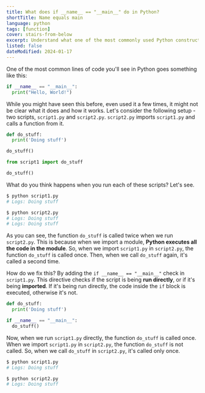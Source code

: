 ```yaml
---
title: What does if __name__ == "__main__" do in Python?
shortTitle: Name equals main
language: python
tags: [function]
cover: stairs-from-below
excerpt: Understand what one of the most commonly used Python constructs does and when you should use it.
listed: false
dateModified: 2024-01-17
---
```


One of the most common lines of code you'll see in Python goes something like this:

```py
if __name__ == "__main__":
  print("Hello, World!")
```

While you might have seen this before, even used it a few times, it might not be clear what it does and how it works. Let's consider the following setup - two scripts, `script1.py` and `script2.py`. `script2.py` imports `script1.py` and calls a function from it.

```py [script1.py]
def do_stuff:
  print('Doing stuff')

do_stuff()
```

```py [script2.py]
from script1 import do_stuff

do_stuff()
```

What do you think happens when you run each of these scripts? Let's see.

```sh
$ python script1.py
# Logs: Doing stuff

$ python script2.py
# Logs: Doing stuff
# Logs: Doing stuff
```

As you can see, the function `do_stuff` is called twice when we run `script2.py`. This is because when we import a module, **Python executes all the code in the module**. So, when we import `script1.py` in `script2.py`, the function `do_stuff` is called once. Then, when we call `do_stuff` again, it's called a second time.

How do we fix this? By adding the `if __name__ == "__main__"` check in `script1.py`. This directive checks if the script is being **run directly**, or if it's being **imported**. If it's being run directly, the code inside the `if` block is executed, otherwise it's not.

```py [script1.py]
def do_stuff:
  print('Doing stuff')

if __name__ == "__main__":
  do_stuff()
```

Now, when we run `script1.py` directly, the function `do_stuff` is called once. When we import `script1.py` in `script2.py`, the function `do_stuff` is not called. So, when we call `do_stuff` in `script2.py`, it's called only once.

```sh
$ python script1.py
# Logs: Doing stuff

$ python script2.py
# Logs: Doing stuff
```
